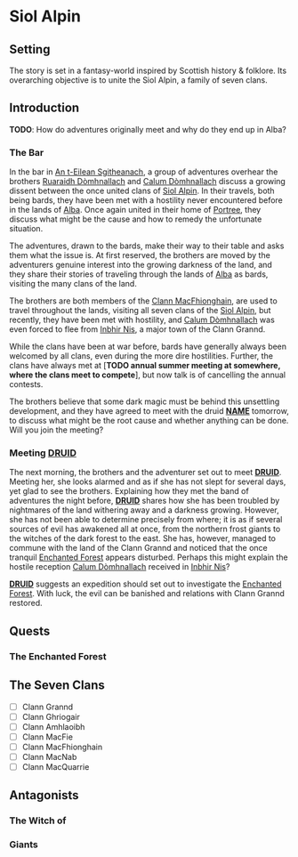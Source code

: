 # Siol Alpin

## Setting

The story is set in a fantasy-world inspired by Scottish history & folklore.
Its overarching objective is to unite the Siol Alpin, a family of seven clans.

## Introduction

**TODO**: How do adventures originally meet and why do they end up in Alba?

### The Bar

In the bar []() in [An t-Eilean Sgitheanach](), a group of adventures overhear the brothers [Ruaraidh Dòmhnallach](chars/ruaraidh.md) and [Calum Dòmhnallach](chars/calum.md) discuss a growing dissent between the once united clans of [Siol Alpin]().
In their travels, both being bards, they have been met with a hostility never encountered before in the lands of [Alba]().
Once again united in their home of [Portree](), they discuss what might be the cause and how to remedy the unfortunate situation.

The adventures, drawn to the bards, make their way to their table and asks them what the issue is.
At first reserved, the brothers are moved by the adventurers genuine interest into the growing darkness of the land, and they share their stories of traveling through the lands of [Alba]() as bards, visiting the many clans of the land.

The brothers are both members of the [Clann MacFhionghain](), are used to travel throughout the lands, visiting all seven clans of the [Siol Alpin](), but recently, they have been met with hostility, and [Calum Dòmhnallach](chars/calum.md) was even forced to flee from [Inbhir Nis](), a major town of the Clann Grannd.

While the clans have been at war before, bards have generally always been welcomed by all clans, even during the more dire hostilities.
Further, the clans have always met at [**TODO annual summer meeting at somewhere, where the clans meet to compete**], but now talk is of cancelling the annual contests.

The brothers believe that some dark magic must be behind this unsettling development, and they have agreed to meet with the druid [**NAME**]() tomorrow, to discuss what might be the root cause and whether anything can be done.
Will you join the meeting?

### Meeting [**DRUID**]()

The next morning, the brothers and the adventurer set out to meet [**DRUID**]().
Meeting her, she looks alarmed and as if she has not slept for several days, yet glad to see the brothers.
Explaining how they met the band of adventures the night before, [**DRUID**]() shares how she has been troubled by nightmares of the land withering away and a darkness growing.
However, she has not been able to determine precisely from where; it is as if several sources of evil has awakened all at once, from the northern frost giants to the witches of the dark forest to the east.
She has, however, managed to commune with the land of the Clann Grannd and noticed that the once tranquil [Enchanted Forest]() appears disturbed.
Perhaps this might explain the hostile reception [Calum Dòmhnallach](chars/calum.md) received in [Inbhir Nis]()?

[**DRUID**]() suggests an expedition should set out to investigate the [Enchanted Forest]().
With luck, the evil can be banished and relations with Clann Grannd restored.

## Quests

### The Enchanted Forest



### 

## The Seven Clans

- [ ] Clann Grannd
- [ ] Clann Ghriogair
- [ ] Clann Amhlaoibh
- [ ] Clann MacFie
- [ ] Clann MacFhionghain
- [ ] Clann MacNab
- [ ] Clann MacQuarrie

## Antagonists

### The Witch of 

### Giants

### 